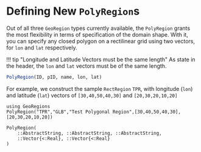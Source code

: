 # Defining New `PolyRegion`s

Out of all three `GeoRegion` types currently available, the `PolyRegion` grants the most flexibility in terms of specification of the domain shape. With it, you can specify any closed polygon on a rectilinear grid using two vectors, for `lon` and `lat` respectively.

!!! tip "Longitude and Latitude Vectors must be the same length"
    As state in the header, the `lon` and `lat` vectors must be of the same length.

```julia
PolyRegion(ID, pID, name, lon, lat)
```

For example, we construct the sample `RectRegion` `TPR`, with longitude (`lon`) and latitude (`lat`) vectors of `[30,40,50,40,30]` and `[20,30,20,10,20]`

```@repl
using GeoRegions
PolyRegion("TPR","GLB","Test Polygonal Region",[30,40,50,40,30],[20,30,20,10,20])
```

```@docs
PolyRegion(
    ::AbstractString, ::AbstractString, ::AbstractString,
    ::Vector{<:Real}, ::Vector{<:Real}
)
```